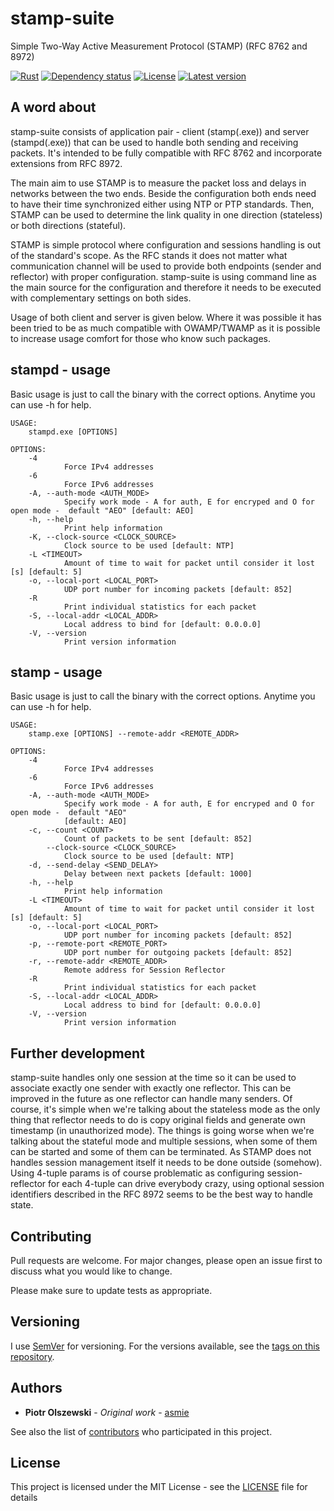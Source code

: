 # stamp-suite
Simple Two-Way Active Measurement Protocol (STAMP) (RFC 8762 and 8972)

[![Rust](https://github.com/asmie/stamp-suite/actions/workflows/rust.yml/badge.svg)](https://github.com/asmie/stamp-suite/actions/workflows/rust.yml)
[![Dependency status](https://deps.rs/repo/github/asmie/stamp-suite/status.svg)](https://deps.rs/repo/github/asmie/stamp-suite)
[![License](https://img.shields.io/crates/l/stamp-suite.svg)](https://opensource.org/licenses/MIT)
[![Latest version](https://img.shields.io/crates/v/stamp-suite.svg)](https://crates.io/crates/stamp-suite)

## A word about
stamp-suite consists of application pair - client (stamp(.exe)) and server (stampd(.exe)) that can be used to handle both sending and receiving packets. It's intended to be fully compatible with RFC 8762 and incorporate extensions from RFC 8972.

The main aim to use STAMP is to measure the packet loss and delays in networks between the two ends. Beside the configuration both ends need to have their time synchronized either using NTP or PTP standards. Then, STAMP can be used to determine the link quality in one direction (stateless) or both directions (stateful).

STAMP is simple protocol where configuration and sessions handling is out of the standard's scope. As the RFC stands it does not matter what communication channel will be used to provide both endpoints (sender and reflector) with proper configuration. stamp-suite is using command line as the main source for the configuration and therefore it needs to be executed with complementary settings on both sides.

Usage of both client and server is given below. Where it was possible it has been tried to be as much compatible with OWAMP/TWAMP as it is possible to increase usage comfort for those who know such packages.

## stampd - usage
Basic usage is just to call the binary with the correct options. Anytime you can use -h for help.

```
USAGE:
    stampd.exe [OPTIONS]

OPTIONS:
    -4
            Force IPv4 addresses
    -6
            Force IPv6 addresses
    -A, --auth-mode <AUTH_MODE>
            Specify work mode - A for auth, E for encryped and O for open mode -  default "AEO" [default: AEO]
    -h, --help
            Print help information
    -K, --clock-source <CLOCK_SOURCE>
            Clock source to be used [default: NTP]
    -L <TIMEOUT>
            Amount of time to wait for packet until consider it lost [s] [default: 5]
    -o, --local-port <LOCAL_PORT>
            UDP port number for incoming packets [default: 852]
    -R
            Print individual statistics for each packet
    -S, --local-addr <LOCAL_ADDR>
            Local address to bind for [default: 0.0.0.0]
    -V, --version
            Print version information
```

## stamp - usage
Basic usage is just to call the binary with the correct options. Anytime you can use -h for help.

```
USAGE:
    stamp.exe [OPTIONS] --remote-addr <REMOTE_ADDR>

OPTIONS:
    -4
            Force IPv4 addresses
    -6
            Force IPv6 addresses
    -A, --auth-mode <AUTH_MODE>
            Specify work mode - A for auth, E for encryped and O for open mode -  default "AEO"
            [default: AEO]
    -c, --count <COUNT>
            Count of packets to be sent [default: 852]
        --clock-source <CLOCK_SOURCE>
            Clock source to be used [default: NTP]
    -d, --send-delay <SEND_DELAY>
            Delay between next packets [default: 1000]
    -h, --help
            Print help information
    -L <TIMEOUT>
            Amount of time to wait for packet until consider it lost [s] [default: 5]
    -o, --local-port <LOCAL_PORT>
            UDP port number for incoming packets [default: 852]
    -p, --remote-port <REMOTE_PORT>
            UDP port number for outgoing packets [default: 852]
    -r, --remote-addr <REMOTE_ADDR>
            Remote address for Session Reflector
    -R
            Print individual statistics for each packet
    -S, --local-addr <LOCAL_ADDR>
            Local address to bind for [default: 0.0.0.0]
    -V, --version
            Print version information
```

## Further development
stamp-suite handles only one session at the time so it can be used to associate exactly one sender with exactly one reflector. This can be improved in the future as one reflector can handle many senders. Of course, it's simple when we're talking about the stateless mode as the only thing that reflector needs to do is copy original fields and generate own timestamp (in unauthorized mode). The things is going worse when we're talking about the stateful mode and multiple sessions, when some of them can be started and some of them can be terminated. As STAMP does not handles session management itself it needs to be done outside (somehow). Using 4-tuple params is of course problematic as configuring session-reflector for each 4-tuple can drive everybody crazy, using optional session identifiers described in the RFC 8972 seems to be the best way to handle state. 

## Contributing

Pull requests are welcome. For major changes, please open an issue first to discuss what you would like to change.

Please make sure to update tests as appropriate.

## Versioning

I use [SemVer](http://semver.org/) for versioning. For the versions available, see the [tags on this repository](https://github.com/asmie/stamp-suite). 

## Authors

* **Piotr Olszewski** - *Original work* - [asmie](https://github.com/asmie)

See also the list of [contributors](https://github.com/asmie/stamp-suite/contributors) who participated in this project.


## License

This project is licensed under the MIT License - see the [LICENSE](LICENSE) file for details


